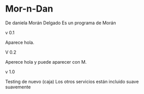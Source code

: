 # Mor-n-Dan
De daniela Morán Delgado
Es un programa de Morán

v 0.1

Aparece hola.

 V 0.2

Aperece hola y puede aparecer con M.

v 1.0

Testing de nuevo (caja)
Los otros servicios están incluido
suave suavemente
